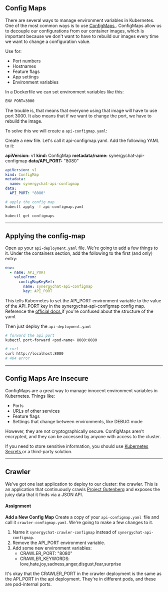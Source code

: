 ## Config Maps

There are several ways to manage environment variables in Kubernetes. One of the most common ways is to use [ ConfigMaps ](https://kubernetes.io/docs/concepts/configuration/configmap/). ConfigMaps allow us to decouple our configurations from our container images, which is important because we don't want to have to rebuild our images every time we want to change a configuration value.

Use for:
- Port numbers
- Hostnames
- Feature flags
- App settings
- Environment variables

In a Dockerfile we can set environment variables like this:

```bash 
ENV PORT=3000
```

The trouble is, that means that everyone using that image will have to use port 3000. It also means that if we want to change the port, we have to rebuild the image.

To solve this we will create a `api-configmap.yaml`:

Create a new file. Let's call it api-configmap.yaml. Add the following YAML to it:

**apiVersion:** v1
**kind:** ConfigMap
**metadata/name:** synergychat-api-configmap
**data/API_PORT:** "8080"

```yaml
apiVersion: v1
kind: ConfigMap
metadata: 
  name: synergychat-api-configmap
data: 
  API_PORT: "8080"
```

```bash 
# apply the config map
kubectl apply -f api-configmap.yaml

kubectl get configmaps
```

---
## Applying the config-map

Open up your `api-deployment.yaml` file. We're going to add a few things to it. Under the containers section, add the following to the first (and only) entry:

```yaml
env:
  - name: API_PORT
    valueFrom:
      configMapKeyRef:
        name: synergychat-api-configmap
        key: API_PORT
```

This tells Kubernetes to set the API_PORT environment variable to the value of the API_PORT key in the synergychat-api-configmap config map. Reference the [ official docs  ](https://kubernetes.io/docs/concepts/configuration/configmap/)if you're confused about the structure of the yaml.

Then just deploy the `api-deployment.yaml`

```bash 
# forward the api port
kubectl port-forward <pod-name> 8080:8080

# curl 
curl http://localhost:8080
# 404 error

```
---
## Config Maps Are Insecure
ConfigMaps are a great way to manage innocent environment variables in Kubernetes. Things like:

- Ports
- URLs of other services
- Feature flags
- Settings that change between environments, like DEBUG mode

However, they are not cryptographically secure. ConfigMaps aren't encrypted, and they can be accessed by anyone with access to the cluster.

If you need to store sensitive information, you should use [ Kubernetes Secrets  ](https://kubernetes.io/docs/concepts/configuration/secret/) or a third-party solution.

---
## Crawler
We've got one last application to deploy to our cluster: the crawler. This is an application that continuously crawls [ Project Gutenberg](https://www.gutenberg.org/) and exposes the juicy data that it finds via a JSON API.

#### **Assignment** 

**Add a New Config Map**
Create a copy of your `api-configmap.yaml `file and call it `crawler-configmap.yaml`. We're going to make a few changes to it.

1. Name it `synergychat-crawler-configmap` instead of `synergychat-api-configmap`.
2. Remove the API_PORT environment variable.
3. Add some new environment variables:
    - CRAWLER_PORT: "8080"
    - CRAWLER_KEYWORDS: love,hate,joy,sadness,anger,disgust,fear,surprise

It's okay that the CRAWLER_PORT in the crawler deployment is the same as the API_PORT in the api deployment. They're in different pods, and these are pod-internal ports.
